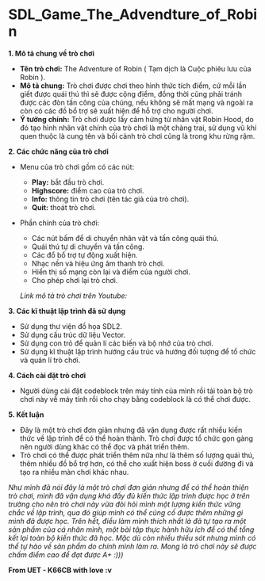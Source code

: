 # SDL_Game_The_Advendture_of_Robin
**1. Mô tả chung về trò chơi**
- **Tên trò chơi:** The Adventure of Robin ( Tạm dịch là Cuộc phiêu lưu của Robin ).
- **Mô tả chung:** Trò chơi được chơi theo hình thức tích điểm, cứ mỗi lần giết được quái thú thì sẽ được cộng điểm, đồng thời cũng phải tránh được các đòn tấn công của chúng, nếu không sẽ mất mạng và ngoài ra còn có các đồ bổ trợ sẽ xuất hiện để hỗ trợ cho người chơi.
- **Ý tưởng chính:** Trò chơi được lấy cảm hứng từ nhân vật Robin Hood, do đó tạo hình nhân vật chính của trò chơi là một chàng trai, sử dụng vũ khí quen thuộc là cung tên và bối cảnh trò chơi cũng là trong khu rừng rậm.

**2. Các chức năng của trò chơi**
- Menu của trò chơi gồm có các nút: 
  + **Play:** bắt đầu trò chơi.
  + **Highscore:** điểm cao của trò chơi.
  + **Info:** thông tin trò chơi (tên tác giả của trò chơi).
  + **Quit:** thoát trò chơi.
- Phần chính của trò chơi:
  + Các nút bấm để di chuyển nhân vật và tấn công quái thú.
  + Quái thú tự di chuyển và tấn công.
  + Các đổ bổ trợ tự động xuất hiện.
  + Nhạc nền và hiệu ứng âm thanh trò chơi.
  + Hiển thị số mạng còn lại và điểm của người chơi.
  + Cho phép chơi lại trò chơi.
 
  *Link mô tả trò chơi trên Youtube:*

**3. Các kĩ thuật lập trình đã sử dụng**
- Sử dụng thư viện đồ họa SDL2.
- Sử dụng cấu trúc dữ liệu Vector.
- Sử dụng con trỏ để quản lí các biến và bộ nhớ của trò chơi.
- Sử dụng kĩ thuật lập trình hướng cấu trúc và hướng đối tượng để tổ chức và quản lí trò chơi.

**4. Cách cài đặt trò chơi**
- Người dùng cài đặt codeblock trên máy tính của mình rồi tải toàn bộ trò chơi này về máy tính rồi cho chạy bằng codeblock là có thể chơi được.

**5. Kết luận**
- Đây là một trò chơi đơn giản nhưng đã vận dụng được rất nhiều kiến thức về lập trình để có thể hoàn thành. Trò chơi được tổ chức gọn gàng nên người dùng khác có thể đọc và phát triển thêm.
- Trò chơi có thể được phát triển thêm nữa như là thêm số lượng quái thú, thêm nhiều đồ bổ trợ hơn, có thể cho xuất hiện boss ở cuối đường đi và tạo ra nhiều màn chơi khác nhau.

*Như mình đã nói đây là một trò chơi đơn giản nhưng để có thể hoàn thiện trò chơi, mình đã vận dụng khá đầy đủ kiến thức lập trình được học ở trên trường cho nên trò chơi này vừa đòi hỏi mình một lượng kiến thức vững chắc về lập trình, qua đó giúp mình có thể củng cố được thêm những gì mình đã được học. Trên hết, điều làm mình thích nhất là đã tự tạo ra một sản phẩm của cá nhân mình, một bài tập thực hành hữu ích để có thể tổng kết lại toàn bộ kiến thức đã học. Mặc dù còn nhiều thiếu sót nhưng mình có thể tự hào về sản phẩm do chính mình làm ra. Mong là trò chơi này sẽ được chấm điểm cao để đạt được A+ :)))*

**From UET - K66CB with love :v**
